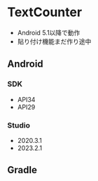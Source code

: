 # TextCounter
- Android 5.1以降で動作
- 貼り付け機能まだ作り途中
## Android 
### SDK 
- API34
- API29
### Studio
- 2020.3.1
- 2023.2.1
## Gradle
